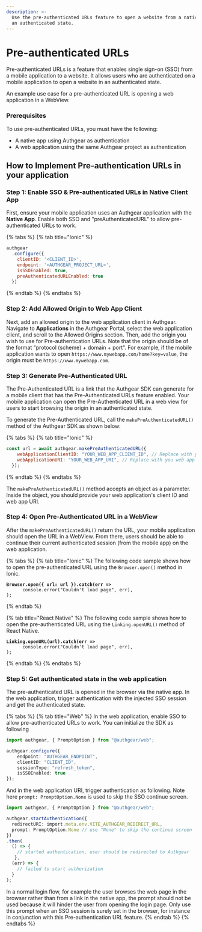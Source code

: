```yaml
---
description: >-
  Use the pre-authenticated URLs feature to open a website from a native app in
  an authenticated state.
---
```


# Pre-authenticated URLs

Pre-authenticated URLs is a feature that enables single sign-on (SSO)  from a mobile application to a website. It allows users who are authenticated on a mobile application to open a website in an authenticated state.

An example use case for a pre-authenticated URL is opening a web application in a WebView.

### Prerequisites

&#x20;To use pre-authenticated URLs, you must have the following:

* A native app using Authgear as authentication
* A web application using the same Authgear project as authentication

## How to Implement Pre-authentication URLs in your application

### Step 1: Enable SSO & Pre-authenticated URLs in Native Client App

First, ensure your mobile application uses an Authgear application with the **Native App**. Enable both SSO and "preAuthenticatedURL" to allow pre-authenticated URLs to work.

{% tabs %}
{% tab title="Ionic" %}
```javascript
authgear
  .configure({
    clientID: '<CLIENT_ID>',
    endpoint: '<AUTHGEAR_PROJECT_URL>',
    isSSOEnabled: true,
    preAuthenticatedURLEnabled: true
  })
```
{% endtab %}
{% endtabs %}

### Step 2: Add Allowed Origin to Web App Client

Next, add an allowed origin to the web application client in Authgear. Navigate to **Applications** in the Authgear Portal, select the web application client, and scroll to the Allowed Origins section. Then, add the origin you wish to use for Pre-authentication URLs. Note that the origin should be of the format "protocol (scheme) + domain + port". For example, if the mobile application wants to open `https://www.mywebapp.com/home?key=value`, the origin must be `https://www.mywebapp.com`.

### Step 3: Generate Pre-Authenticated URL

The Pre-Authenticated URL is a link that the Authgear SDK can generate for a mobile client that has the Pre-Authenticated URLs feature enabled. Your mobile application can open the Pre-Authenticated URL in a web view for users to start browsing the origin in an authenticated state.

To generate the Pre-Authenticated URL, call the `makePreAuthenticatedURL()` method of the Authgear SDK as shown below:

{% tabs %}
{% tab title="Ionic" %}
```javascript
const url = await authgear.makePreAuthenticatedURL({
    webApplicationClientID: "YOUR_WEB_APP_CLIENT_ID", // Replace with you web app client id
    webApplicationURI: "YOUR_WEB_APP_URI", // Replace with you web app uri
  });
```
{% endtab %}
{% endtabs %}

The `makePreAuthenticatedURL()` method accepts an object as a parameter. Inside the object, you should provide your web application's client ID and web app URI.

### Step 4: Open Pre-Authenticated URL in a WebView

After the `makePreAuthenticatedURL()` return the URL, your mobile application should open the URL in a WebView. From there, users should be able to continue their current authenticated session (from the mobile app) on the web application.

{% tabs %}
{% tab title="Ionic" %}
The following code sample shows how to open the pre-authenticated URL using the `Browser.open()` method in Ionic.

<pre class="language-javascript"><code class="lang-javascript"><strong>Browser.open({ url: url }).catch(err =>
</strong>      console.error("Couldn't load page", err),
);
</code></pre>
{% endtab %}

{% tab title="React Native" %}
The following code sample shows how to open the pre-authenticated URL using the `Linking.openURL()` method of React Native.

<pre><code><strong>Linking.openURL(url).catch(err =>
</strong>      console.error("Couldn't load page", err),
);
</code></pre>
{% endtab %}
{% endtabs %}

### Step 5: Get authenticated state in the web application

The pre-authenticated URL is opened in the browser via the native app. In the web application, trigger authentication with the injected SSO session and get the authenticated state.

{% tabs %}
{% tab title="Web" %}
In the web application, enable SSO to allow pre-authenticated URLs to work. You can initialize the SDK as following

```typescript
import authgear, { PromptOption } from "@authgear/web";

authgear.configure({
    endpoint: "AUTHGEAR_ENDPOINT",
    clientID: "CLIENT_ID",
    sessionType: "refresh_token",
    isSSOEnabled: true
});
```

And in the web application URI, trigger authentication as following. Note here `prompt: PromptOption.None` is used to skip the SSO continue screen. &#x20;

```typescript
import authgear, { PromptOption } from "@authgear/web";

authgear.startAuthentication({
  redirectURI: import.meta.env.VITE_AUTHGEAR_REDIRECT_URL,
  prompt: PromptOption.None // use "None" to skip the continue screen
})
.then(
  () => {
    // started authentication, user should be redirected to Authgear
   },
  (err) => {
    // failed to start authorization
  }
);
```

In a normal login flow, for example the user browses the web page in the browser rather than from a link in the native app, the prompt should not be used because it will hinder the user from opening the login page. Only use this prompt when an SSO session is surely set in the browser, for instance in conjunction with this Pre-authentication URL feature.
{% endtab %}
{% endtabs %}
